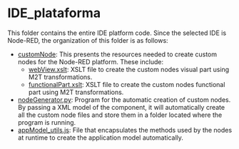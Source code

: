# IDE_plataforma

This folder contains the entire IDE platform code. Since the selected IDE is Node-RED, the organization of this folder is as follows:

  - [customNode](https://github.com/ekhurtado/EkaitzHurtado-MAL/tree/main/Kodea/IDE_plataforma/txantiloiak/customNode): This presents the resources needed to create custom nodes for the Node-RED platform. These include:
    - [webView.xslt](https://github.com/ekhurtado/EkaitzHurtado-MAL/blob/main/Kodea/IDE_plataforma/txantiloiak/customNode/webView.xslt): XSLT file to create the custom nodes visual part using M2T transformations.
    - [functionalPart.xslt](https://github.com/ekhurtado/EkaitzHurtado-MAL/blob/main/Kodea/IDE_plataforma/txantiloiak/customNode/functionalPart.xslt): XSLT file to create the custom nodes functional part using M2T transformations.
  - [nodeGenerator.py](https://github.com/ekhurtado/EkaitzHurtado-MAL/blob/main/Kodea/IDE_plataforma/txantiloiak/customNode/nodeGenerator.py): Program for the automatic creation of custom nodes. By passing a XML model of the component, it will automatically create all the custom node files and store them in a folder located where the program is running.
  - [appModel_utils.js](https://github.com/ekhurtado/EkaitzHurtado-MAL/blob/main/Kodea/IDE_plataforma/txantiloiak/customNode/nodeGenerator.py): File that encapsulates the methods used by the nodes at runtime to create the application model automatically.
